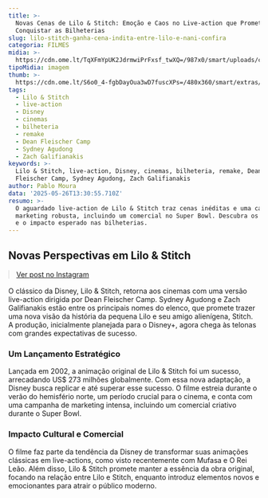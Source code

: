 ```yaml
---
title: >-
  Novas Cenas de Lilo & Stitch: Emoção e Caos no Live-action que Promete
  Conquistar as Bilheterias
slug: lilo-stitch-ganha-cena-indita-entre-lilo-e-nani-confira
categoria: FILMES
midia: >-
  https://cdn.ome.lt/TqXFmYpUK2JdrmwiPrFxsf_twXQ=/987x0/smart/uploads/conteudo/fotos/OMELETE_CAPA_-_2025-05-23T131627.650_oIbXPXN.png
tipoMidia: imagem
thumb: >-
  https://cdn.ome.lt/S6o0_4-fgbDayOua3wD7fuscXPs=/480x360/smart/extras/conteudos/omelete_THUMB_-_2025-05-26T101503.999.png
tags:
  - Lilo & Stitch
  - live-action
  - Disney
  - cinemas
  - bilheteria
  - remake
  - Dean Fleischer Camp
  - Sydney Agudong
  - Zach Galifianakis
keywords: >-
  Lilo & Stitch, live-action, Disney, cinemas, bilheteria, remake, Dean
  Fleischer Camp, Sydney Agudong, Zach Galifianakis
author: Pablo Moura
data: '2025-05-26T13:30:55.710Z'
resumo: >-
  O aguardado live-action de Lilo & Stitch traz cenas inéditas e uma campanha de
  marketing robusta, incluindo um comercial no Super Bowl. Descubra os detalhes
  e o impacto esperado nas bilheterias.
---
```


## Novas Perspectivas em Lilo & Stitch

<blockquote class="instagram-media" data-instgrm-permalink="https://www.instagram.com/reel/DKDqzP_IIJz/" data-instgrm-version="14" style="width:100%; max-width:540px; margin:1rem auto;"><a href="https://www.instagram.com/reel/DKDqzP_IIJz/">Ver post no Instagram</a></blockquote>

O clássico da Disney, Lilo & Stitch, retorna aos cinemas com uma versão live-action dirigida por Dean Fleischer Camp. Sydney Agudong e Zach Galifianakis estão entre os principais nomes do elenco, que promete trazer uma nova visão da história da pequena Lilo e seu amigo alienígena, Stitch. A produção, inicialmente planejada para o Disney+, agora chega às telonas com grandes expectativas de sucesso.

### Um Lançamento Estratégico

Lançada em 2002, a animação original de Lilo & Stitch foi um sucesso, arrecadando US$ 273 milhões globalmente. Com essa nova adaptação, a Disney busca replicar e até superar esse sucesso. O filme estreia durante o verão do hemisfério norte, um período crucial para o cinema, e conta com uma campanha de marketing intensa, incluindo um comercial criativo durante o Super Bowl.

### Impacto Cultural e Comercial

O filme faz parte da tendência da Disney de transformar suas animações clássicas em live-actions, como visto recentemente com Mufasa e O Rei Leão. Além disso, Lilo & Stitch promete manter a essência da obra original, focando na relação entre Lilo e Stitch, enquanto introduz elementos novos e emocionantes para atrair o público moderno.
